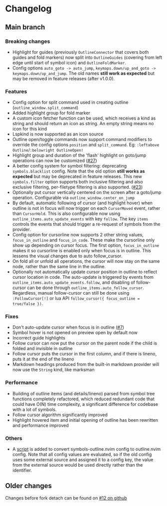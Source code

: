 # Changelog

## Main branch

### Breaking changes

- Highlight for guides (previously `OutlineConnector` that covers both guides
  and fold markers) now split into `OutlineGuides` (covering from left edge until
  start of symbol icon) and `OutlineFoldMarker`.
- Config options `auto_goto -> auto_jump`, `keymaps.down/up_and_goto ->
  keymaps.down/up_and_jump`. The old names **still work as expected** but may be
  removed in feature releases (after v1.0.0).

### Features

- Config option for split command used in creating outline (`outline_window.split_command`)
- Added highlight group for fold marker
- A custom icon fetcher function can be used, which receives a kind as string and should
  return an icon as string. An empty string means no icon for this kind
- Lspkind is now supported as an icon source
- Outline open/toggle commands now support command modifiers to override the
  config options `position` and `split_command`. Eg: `:leftabove
  Outline`/`:belowright OutlineOpen!`
- Highlight group and duration of the 'flash' highlight on goto/jump operations
  can now be customized
  ([#27](https://github.com/hedyhli/outline.nvim/issues/27))
- A better config system for symbol filtering: deprecating `symbols.blacklist`
  config. Note that the old option **still works as expected** but may be
  deprecated in feature releases. This new `symbols.filter` option supports both
  inclusive filtering and also exclusive filtering, per-filetype filtering is
  also supported. ([#23](https://github.com/hedyhli/outline.nvim/issues/23))
- Optionally put cursor vertically centered on the screen after a goto/jump
  operation. Configurable via `outline_window.center_on_jump`
- By default, automatic following of cursor (and highlight hover) when outline
  is not in focus will now trigger on each `CursorMoved` event, rather than
  `CursorHold`. This is also configurable now using
  `outline_items.auto_update_events` with key `follow`. The key `items` controls
  the events that should trigger a re-request of symbols from the provider.
- Config option for cursorline now supports 2 other string values,
  `focus_in_outline` and `focus_in_code`. These make the cursorline only show up
  depending on cursor focus. The first option, `focus_in_outline` makes it so
  cursorline is enabled only when focus is in outline. This lessens the visual
  changes due to auto follow_cursor.
- On fold all or unfold all operations, the cursor will now stay on the same
  node, rather than the same line in the outline.
- Optionally not automatically update cursor position in outline to reflect
  cursor location in code. The auto-update is triggered by events from
  `outline_items.auto_update_events.follow`, and disabling of follow-cursor can
  be done through `outline_items.auto_follow_cursor`. Regardless, manual
  follow-cursor can still be done using `:FollowCursor[!]` or lua API
  `follow_cursor({ focus_outline = true/false })`.

### Fixes

- Don't auto-update cursor when focus is in outline
  ([#7](https://github.com/hedyhli/outline.nvim/issues/7))
- Symbol hover is not opened on preview open by default now
- Incorrect guide highlights
- Follow cursor can now put the cursor on the parent node if the child is
  folded and invisible in outline
- Follow cursor puts the cursor in the first column, and if there is lineno,
  puts it at the end of the lineno
- Markdown headings produced from the built-in markdown provider will now
  use the `String` kind, like marksman

### Performance

- Building of outline items (and details/lineno) parsed from symbol tree
  functions completely refactored, which reduced redundant code that could have
  O(N) time complexity, a significant difference for codebase with a lot of
  symbols.
- Follow cursor algorithm significantly improved
- Highlight hovered item and initial opening of outline has been rewritten and
  performance improved

### Others

- A [script](scripts/convert-symbols-outline-opts.lua) is added to convert
  symbols-outline.nvim config to outline.nvim config. Note that all config values
  are evaluated, so if the old config uses some external source and assigned it
  to a config key, the value from the external source would be used directly
  rather than the identifier.

## Older changes

Changes before fork detach can be found on [#12 on github](https://github.com/hedyhli/outline.nvim/issues/12)
